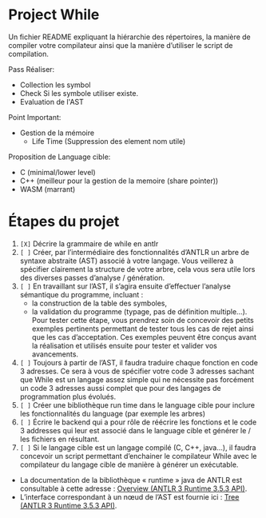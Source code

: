 # Project While

Un fichier README expliquant la hiérarchie des répertoires, la manière de compiler votre 
compilateur ainsi que la manière d’utiliser le script de compilation.

Pass Réaliser: 
- Collection les symbol
- Check Si les symbole utiliser existe.
- Evaluation de l'AST

Point Important:
- Gestion de la mémoire
    - Life Time (Suppression des element nom utile)

Proposition de Language cible:
- C (minimal/lower level)
- C++ (meilleur pour la gestion de la memoire (share pointer))
- WASM (marrant)

# Étapes du projet

1) `[X]` Décrire la grammaire de while en antlr
2) `[ ]` Créer, par l’intermédiaire des fonctionnalités d’ANTLR un arbre de syntaxe abstraite (AST) associé à votre langage. Vous veillerez à spécifier clairement la structure de votre arbre, cela vous sera utile lors des diverses passes d’analyse / génération.
3) `[ ]` En travaillant sur l’AST, il s’agira ensuite d’effectuer l’analyse sémantique du programme,
incluant :
    - la construction de la table des symboles,
    - la validation du programme (typage, pas de définition multiple…). Pour tester cette étape, vous prendrez soin de concevoir des petits exemples pertinents permettant de tester tous les cas de rejet ainsi que les cas d’acceptation. Ces exemples peuvent être conçus avant la réalisation et utilisés ensuite pour tester et valider vos avancements.
4) `[ ]` Toujours à partir de l’AST, il faudra traduire chaque fonction en code 3 adresses. Ce sera à vous de spécifier votre code 3 adresses sachant que While est un langage assez simple qui ne nécessite pas forcément un code 3 adresses aussi complet que pour des langages de programmation plus évolués.
5) `[ ]` Créer une bibliothèque run time dans le language cible pour inclure les fonctionnalités du language (par exemple les arbres)
6) `[ ]` Écrire le backend qui a pour rôle de réécrire les fonctions et le code 3 addresses qui leur est associé dans le language cible et générer le / les fichiers en résultant.
7) `[ ]` Si le langage cible est un langage compilé (C, C++, java…), il faudra concevoir un script permettant d’enchainer le compilateur While avec le compilateur du langage cible de manière à générer un exécutable.

- La documentation de la bibliothèque « runtime » java de ANTLR est consultable à cette adresse : [Overview (ANTLR 3 Runtime 3.5.3 API)](https://www.antlr3.org/api/Java/index.html).
- L’interface correspondant à un nœud de l’AST est fournie ici : [Tree (ANTLR 3 Runtime 3.5.3 API)](https://www.antlr3.org/api/Java/org/antlr/runtime/tree/Tree.html). 
